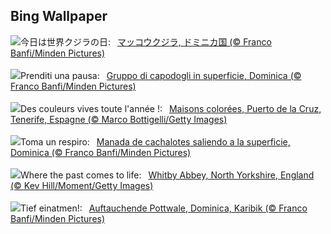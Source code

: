## Bing Wallpaper
![](https://www.bing.com/th?id=OHR.DominicaWhales_JA-JP8354635905_UHD.jpg&w=1000)今日は世界クジラの日:&nbsp;&ensp;[マッコウクジラ, ドミニカ国 (© Franco Banfi/Minden Pictures)](https://www.bing.com/th?id=OHR.DominicaWhales_JA-JP8354635905_UHD.jpg)
<br><br/>
![](https://www.bing.com/th?id=OHR.DominicaWhales_IT-IT8820553852_UHD.jpg&w=1000)Prenditi una pausa:&nbsp;&ensp;[Gruppo di capodogli in superficie, Dominica (© Franco Banfi/Minden Pictures)](https://www.bing.com/th?id=OHR.DominicaWhales_IT-IT8820553852_UHD.jpg)
<br><br/>
![](https://www.bing.com/th?id=OHR.CarnavalTenerife_FR-FR6743804203_UHD.jpg&w=1000)Des couleurs vives toute l'année !:&nbsp;&ensp;[Maisons colorées, Puerto de la Cruz, Tenerife, Espagne (© Marco Bottigelli/Getty Images)](https://www.bing.com/th?id=OHR.CarnavalTenerife_FR-FR6743804203_UHD.jpg)
<br><br/>
![](https://www.bing.com/th?id=OHR.DominicaWhales_ES-ES1609036579_UHD.jpg&w=1000)Toma un respiro:&nbsp;&ensp;[Manada de cachalotes saliendo a la superficie, Dominica (© Franco Banfi/Minden Pictures)](https://www.bing.com/th?id=OHR.DominicaWhales_ES-ES1609036579_UHD.jpg)
<br><br/>
![](https://www.bing.com/th?id=OHR.WhitbyAbbeyJorvik_EN-GB4161898215_UHD.jpg&w=1000)Where the past comes to life:&nbsp;&ensp;[Whitby Abbey, North Yorkshire, England (© Kev Hill/Moment/Getty Images)](https://www.bing.com/th?id=OHR.WhitbyAbbeyJorvik_EN-GB4161898215_UHD.jpg)
<br><br/>
![](https://www.bing.com/th?id=OHR.DominicaWhales_DE-DE9056542872_UHD.jpg&w=1000)Tief einatmen!:&nbsp;&ensp;[Auftauchende Pottwale, Dominica, Karibik (© Franco Banfi/Minden Pictures)](https://www.bing.com/th?id=OHR.DominicaWhales_DE-DE9056542872_UHD.jpg)
<br><br/>
